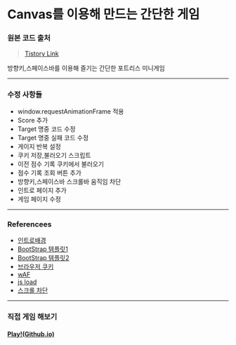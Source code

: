 # Canvas를 이용해 만드는 간단한 게임   
### 원본 코드 출처    
> [Tistory Link](https://codingbroker.tistory.com/76)    

방향키,스페이스바를 이용해 즐기는 간단한 포트리스 미니게임    

---
### 수정 사항들    
* window.requestAnimationFrame 적용
* Score 추가
* Target 명중 코드 수정
* Target 명중 실패 코드 수정
* 게이지 반복 설정
* 쿠키 저장,불러오기 스크립트
* 이전 점수 기록 쿠키에서 불러오기
* 점수 기록 조회 버튼 추가
* 방향키,스페이스바 스크롤바 움직임 차단
* 인트로 페이지 추가
* 게임 페이지 수정
---
### Referencees
* [인트로배경](https://kor.pngtree.com/)
* [BootStrap 템플릿1](https://startbootstrap.com/theme/grayscale)
* [BootStrap 템플릿2](https://startbootstrap.com/template/bare)
* [브라우저 쿠키](https://thereclub.tistory.com/59)
* [wAF](https://lifere.tistory.com/entry/HTML-canvas-태그-Javascript로-제어하기-게임-만들기)
* [js load](https://coding-plant.tistory.com/110)
* [스크롤 차단](https://amagrammer91.tistory.com/4)
---
### 직접 게임 해보기
#### [Play!(Github.io)](https://snowscapes.github.io/KSGameCanvas)
